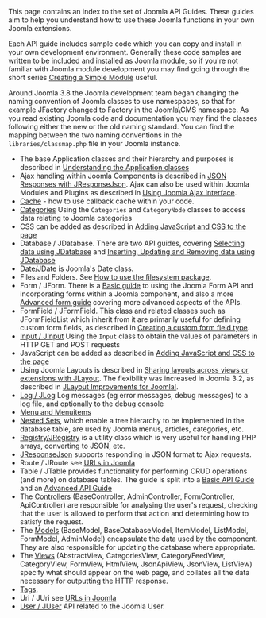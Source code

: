 <!-- Filename: API_Guides / Display title: API Guides -->

This page contains an index to the set of Joomla API Guides. These
guides aim to help you understand how to use these Joomla functions in
your own Joomla extensions.

Each API guide includes sample code which you can copy and install in
your own development environment. Generally these code samples are
written to be included and installed as Joomla module, so if you're not
familiar with Joomla module development you may find going through the
short series [Creating a Simple
Module](https://docs.joomla.org/Creating_a_simple_module "Creating a simple module")
useful.

Around Joomla 3.8 the Joomla development team began changing the naming
convention of Joomla classes to use namespaces, so that for example
JFactory changed to Factory in the Joomla\CMS namespace. As you read
existing Joomla code and documentation you may find the classes
following either the new or the old naming standard. You can find the
mapping between the two naming conventions in the
`libraries/classmap.php` file in your Joomla instance.

- The base Application classes and their hierarchy and purposes is described in [Understanding the Application classes](https://docs.joomla.org/J3.x:Understanding_the_Application_classes "J3.x:Understanding the Application classes")
- Ajax handling within Joomla Components is described in [JSON Responses with JResponseJson](https://docs.joomla.org/JSON_Responses_with_JResponseJson "JSON Responses with JResponseJson"). Ajax can also be used within Joomla Modules and Plugins as described in [Using Joomla Ajax Interface](https://docs.joomla.org/Using_Joomla_Ajax_Interface "Using Joomla Ajax Interface").
- [Cache](https://docs.joomla.org/Cache_Basic_API_Guide "Cache Basic API Guide") - how to use callback cache within your code.
- [Categories](https://docs.joomla.org/Categories_and_CategoryNodes_API_Guide "Categories and CategoryNodes API Guide") Using the `Categories` and `CategoryNode` classes to access data relating to Joomla categories
- CSS can be added as described in [Adding JavaScript and CSS to the page](https://docs.joomla.org/Adding_JavaScript_and_CSS_to_the_page)
- Database / JDatabase. There are two API guides, covering [Selecting data using JDatabase](https://docs.joomla.org/Selecting_data_using_JDatabase "Selecting data using JDatabase")
  and [Inserting, Updating and Removing data using JDatabase](https://docs.joomla.org/Inserting,_Updating_and_Removing_data_using_JDatabase "Inserting, Updating and Removing data using JDatabase")
- [Date/JDate](https://docs.joomla.org/How_to_use_JDate "How to use JDate") is Joomla's Date class.
- Files and Folders. See [How to use the filesystem package](https://docs.joomla.org/How_to_use_the_filesystem_package "How to use the filesystem package").
- Form / JForm. There is a [Basic guide](https://docs.joomla.org/Basic_form_guide "Basic form guide") to using the Joomla Form API and incorporating forms within a Joomla component, and also a more [Advanced form guide](https://docs.joomla.org/Advanced_form_guide "Advanced form guide") covering more advanced aspects of the APIs.
- FormField / JFormField. This class and related classes such as JFormFieldList which inherit from it are primarily useful for defining custom form fields, as described in [Creating a custom form field type](https://docs.joomla.org/Creating_a_custom_form_field_type "Creating a custom form field type").
- [Input / JInput](https://docs.joomla.org/Retrieving_request_data_using_JInput "Retrieving request data using JInput") Using the `Input` class to obtain the values of parameters in HTTP GET and POST requests
- JavaScript can be added as described in [Adding JavaScript and CSS to the page](https://docs.joomla.org/Adding_JavaScript_and_CSS_to_the_page)
- Using Joomla Layouts is described in [Sharing layouts across views or extensions with JLayout](https://docs.joomla.org/J3.x:Sharing_layouts_across_views_or_extensions_with_JLayout "J3.x:Sharing layouts across views or extensions with JLayout"). The flexibility was increased in Joomla 3.2, as described in [JLayout Improvements for Joomla!](https://docs.joomla.org/J3.x:JLayout_Improvements_for_Joomla! "J3.x:JLayout Improvements for Joomla!").
- [Log / JLog](https://docs.joomla.org/Using_JLog "Using JLog") Log messages (eg error messages, debug messages) to a log file, and optionally to the debug console
- [Menu and Menuitems](https://docs.joomla.org/Menu_and_Menuitems_API_Guide "Menu and Menuitems API Guide")
- [Nested Sets](https://docs.joomla.org/Using_nested_sets "Using nested sets"), which enable a tree hierarchy to be implemented in the database table, are used by Joomla menus, articles, categories, etc.
- [Registry/JRegistry](https://github.com/joomla-framework/registry) is a utility class which is very useful for handling PHP arrays, converting to JSON, etc.
- [JResponseJson](https://docs.joomla.org/JSON_Responses_with_JResponseJson "JSON Responses with JResponseJson") supports responding in JSON format to Ajax requests.
- Route / JRoute see [URLs in Joomla](https://docs.joomla.org/URLs_in_Joomla "URLs in Joomla")
- Table / JTable provides functionality for performing CRUD operations (and more) on database tables. The guide is split into a [Basic API Guide](https://docs.joomla.org/Table_Basic_API_Guide "Table Basic API Guide")
  and an [Advanced API Guide](https://docs.joomla.org/Table_Advanced_API_Guide "Table Advanced API Guide")
- The [Controllers](https://docs.joomla.org/Controllers "Controllers") (BaseController, AdminController, FormController, ApiController) are responsible for analysing the user's request, checking that the user is allowed to perform that action and determining how to satisfy the request.
- The [Models](https://docs.joomla.org/Models "Models") (BaseModel, BaseDatabaseModel, ItemModel, ListModel, FormModel, AdminModel) encapsulate the data used by the component. They are also responsible for updating the database where appropriate.
- The [Views](https://docs.joomla.org/Views "Views") (AbstractView, CategoriesView, CategoryFeedView, CategoryView, FormView, HtmlView, JsonApiView, JsonView, ListView) specify what should appear on the web page, and collates all the data necessary for outputting the HTTP response.
- [Tags](https://docs.joomla.org/Tags_API_Guide "Tags API Guide").
- Uri / JUri see [URLs in Joomla](https://docs.joomla.org/URLs_in_Joomla "URLs in Joomla")
- [User / JUser](https://docs.joomla.org/Accessing_the_current_user_object "Accessing the current user object") API related to the Joomla User.
